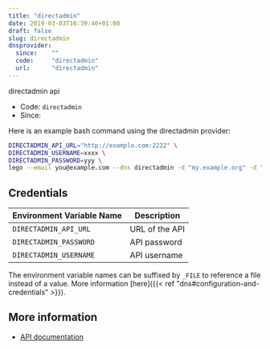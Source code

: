 ```yaml
---
title: "directadmin"
date: 2019-03-03T16:39:46+01:00
draft: false
slug: directadmin
dnsprovider:
  since:    ""
  code:     "directadmin"
  url:      "directadmin"
---
```


<!-- THIS DOCUMENTATION IS AUTO-GENERATED. PLEASE DO NOT EDIT. -->
<!-- providers/dns/directadmin/directadmin.toml -->
<!-- THIS DOCUMENTATION IS AUTO-GENERATED. PLEASE DO NOT EDIT. -->

directadmin api


<!--more-->

- Code: `directadmin`
- Since: 


Here is an example bash command using the directadmin provider:

```bash
DIRECTADMIN_API_URL="http://example.com:2222" \
DIRECTADMIN_USERNAME=xxxx \
DIRECTADMIN_PASSWORD=yyy \
lego --email you@example.com --dns directadmin -d "my.example.org" -d "*.example.org" run
```




## Credentials

| Environment Variable Name | Description |
|-----------------------|-------------|
| `DIRECTADMIN_API_URL` | URL of the API |
| `DIRECTADMIN_PASSWORD` | API password |
| `DIRECTADMIN_USERNAME` | API username |

The environment variable names can be suffixed by `_FILE` to reference a file instead of a value.
More information [here]({{< ref "dns#configuration-and-credentials" >}}).






## More information

- [API documentation](https://www.directadmin.com/api.php)

<!-- THIS DOCUMENTATION IS AUTO-GENERATED. PLEASE DO NOT EDIT. -->
<!-- providers/dns/directadmin/directadmin.toml -->
<!-- THIS DOCUMENTATION IS AUTO-GENERATED. PLEASE DO NOT EDIT. -->
